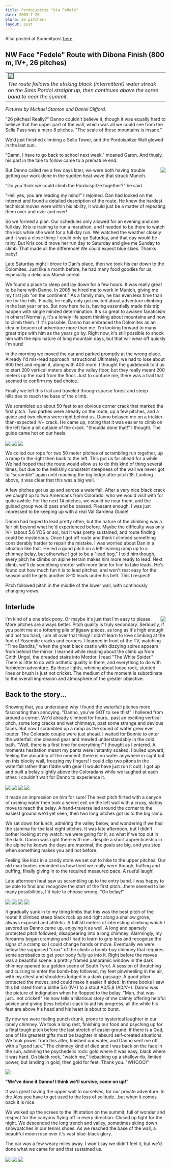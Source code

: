 ```yaml
---
title: Pordoispitze "Via Fedele"
date: 2009-7-26
blurb: 26 pitches!
layout: post
---
```


Also posted at Summitpost [here](http://www.summitpost.org/sass-pordoi-the-fedele-dibona/565724)

NW Face "Fedele" Route with Dibona Finish (800 m, IV+, 26 pitches)
---


<table><tr><td>
<a href="http://www.flickr.com/photos/ripsawridge/3764863095/"><img align="center" border=1 src="http://farm4.static.flickr.com/3586/3764863095_53390af9ce_b_d.jpg"></a></td></tr>
<tr><td><i>The route follows the striking black (intermittent) water streak on the Sass Pordoi straight up, then continues above the scree band to near the summit.</i></td></tr></table>


<i>Pictures by Michael Stanton and Daniel Clifford.</i>

"26 pitches! Really?" Danno couldn't believe it, though it was equally hard to believe that the upper part of the wall, which was all we could see from the Sella Pass was a mere 8 pitches. "The scale of these mountains is insane."

We'd just finished climbing a Sella Tower, and the Pordoispitze Wall glowed in the last sun.

"Damn, I have to go back to school next week," moaned Garon. And thusly, his part in the tale to follow came to a premature end.

<a href="http://www.flickr.com/photos/ripsawridge/3765661958/"><img align="right" src="http://farm4.static.flickr.com/3094/3765661958_3958d1f204.jpg"></a>

But Danno called me a few days later, we were both having trouble getting our work done in the sudden heat wave that struck Munich.

"Do you think we could climb the Pordoispitze together?" he said.

"Hell yes, you are reading my mind!" I rejoined. Dan had looked on the internet and found a detailed description of the route. He knew the hardest technical moves were within his ability, it would just be a matter of repeating them over and over and over!

So we formed a plan. Our schedules only allowed for an evening and one full day. Kris is training to run a marathon, and I needed to be there to watch the kids while she went for a full day run. We watched the weather closely and it was a close thing: I could only go Saturday, and that day would be rainy. But Kris could move her run day to Saturday and give me Sunday to climb. That made all the difference! We could expect blue skies. Thanks baby!

Late Saturday night I drove to Dan's place, then we took his car down to the Dolomites. Just like a month before, he had many food goodies for us, especially a delicious Muesli cereal.

We found a place to sleep and lay down for a few hours. It was really great to be here with Danno. In 2005 he hired me to work in Munich, giving me my first job "on the continent." As a family man, he has even less time than me for the hills. Finally, he really only got excited about adventure climbing in the last year or so. But now here he is, having essentially made this trip happen with single minded determination. It's so great to awaken fanaticism in others! Normally, it's a lonely life spent thinking about mountains and how to climb them. If it's possible, Danno has embraced the Dolomites as an idea or beacon of adventure more than me. I'm looking forward to many great trips with him as the years go by. Right now, it's still possible to shock him with the epic nature of long mountain days, but that will wear off quickly I'm sure!

In the morning we moved the car and parked promptly at the wrong place. Already I'd mis-read approach instructions! Ultimately, we had to lose about 600 feet and regain it, along with 400 more. I thought the guidebook told us to start 200 vertical meters above the valley floor, but they really meant 200 meters up the road from the floor. Just to confuse me, there was a trail that seemed to confirm my bad choice.

Finally we left this trail and traveled through sparse forest and steep hillsides to reach the base of the climb. 

We scrambled up about 50 feet to an obvious corner crack that marked the first pitch. Two parties were already on the route, up a few pitches, and a guide and two clients were right behind us. Danno belayed me on a trickier-than-expected IV+ crack. He came up, noting that it was easier to climb on the left face a bit outside of the crack. "Shoulda done that!" I thought. The guide came hot on our heels.

<a href="http://www.flickr.com/photos/ripsawridge/3765105214/"><img align="center" src="http://farm3.static.flickr.com/2600/3765105214_b41b17bdd9.jpg"></a>
<a href="http://www.flickr.com/photos/ripsawridge/3764308871/"><img align="center" src="http://farm3.static.flickr.com/2457/3764308871_43021af399.jpg"></a>
<a href="http://www.flickr.com/photos/ripsawridge/3765106752/"><img align="center" src="http://farm3.static.flickr.com/2671/3765106752_db56f67804.jpg"></a>

We coiled our rope for two 50 meter pitches of scrambling run together, up a ramp to the right then back to the left. This put us far ahead for a while. We had hoped that the route would allow us to do this kind of thing several times, but due to the hellishly consistent steepness of the wall we never got to "scramble" again until reaching the big ledge after pitch 18. Looking above, it was clear that this was a big wall.

A few pitches got us up and across a waterfall. After a very nice black crack we caught up to two Americans from Colorado, who we would visit with for quite awhile. For the next 14 pitches, we would be near them, and the guided group would pass and be passed. Pleasant enough. I was just impressed to be keeping up with a real Val Gardena Guide!

Danno had hoped to lead pretty often, but the nature of the climbing was a fair bit beyond what he'd experienced before. Maybe the difficulty was only IV+ (about 5.6 YDS or so), but it was pretty sustained, and route finding could be mysterious. Once I got off route and think I climbed something considerably harder to repair the mistake. I was worried about Dan in a situation like that. He led a good pitch on a left-leaning ramp up to a chimney belay, but otherwise I got to be a "lead hog." I told him though, every pitch he climbs on alpine terrain makes him more ready to lead. Next climb, we'll do something shorter with more time for him to take leads. He's found out how much fun it is to lead pitches, and won't rest easy for the season until he gets another 8-10 leads under his
belt. This I respect!

Pitch followed pitch in the middle of the lower wall, with continously changing views.

Interlude
---

<a href="http://www.flickr.com/photos/ripsawridge/3765663368/"><img align="right" src="http://farm3.static.flickr.com/2630/3765663368_9380df2176.jpg"></a>

I'm kind of a one trick pony. Or maybe it's just that I'm easy to please. More
pitches are always better. Pitch quality is truly secondary. Seriously, if you
point me at a tottering pile of jigsaw pieces, as long as it's high enough and
not too hard, I am all over that thing! I didn't learn to love climbing at the
foot of Yosemite cracks and corners. I learned in front of the TV, watching
"Time Bandits," when the great black castle with dizzying spires appears from
behind the mirror. I learned while reading about the climb up from Cirith Ungol,
the dreaded stairs into Mordor. I read "The White Spider." There is little to do
with asthetic quality in there, and everything to do with forbidden
adventure. By those lights, whining about loose rock, stunted lines or brush is
just not cricket. The medium of the moment is subordinate to the overall
impression and atmosphere of the greater objective.


Back to the story...
---

Knowing that, you understand why I found the waterfall pitches more fascinating than annoying. "Danno, you've GOT to see this!" I hollered from around a corner. We'd already climbed for hours...past an exciting vertical pitch, some long cracks and wet chimneys, past some strange and devious faces. But now I scrambled up a ramp as the sound of water grew ever louder. The Colorado couple were just ahead. I waited for Bonnie to enter the waterfall: she cleaned gear and mewled understandably in the cold bath. "Well, there is a first time for everything!" I thought as I
entered. A moments hesitation meant my pants were instantly soaked. I bulled upward, feeling the absurdity of the moment: there is no water anywhere in sight but on this blocky wall, freezing my fingers! I could clip two pitons in the waterfall rather than fiddle with gear (I would have just run it out). I got up and built a belay slightly above the Coloradans while we laughed at each other. I couldn't wait for Danno to experience it.

<a href="http://www.flickr.com/photos/ripsawridge/3764310629/"><img align="center" src="http://farm4.static.flickr.com/3544/3764310629_a20071813c.jpg"></a>
<a href="http://www.flickr.com/photos/ripsawridge/3764871549/"><img align="center" src="http://farm3.static.flickr.com/2461/3764871549_7605201d47.jpg"></a>
<a href="http://www.flickr.com/photos/ripsawridge/3764872103/"><img align="center" src="http://farm4.static.flickr.com/3547/3764872103_084808d5c1.jpg"></a>
<a href="http://www.flickr.com/photos/ripsawridge/3765108498/"><img align="center" src="http://farm3.static.flickr.com/2622/3765108498_6897069a0a.jpg"></a>

It made an impression on him for sure! The next pitch flirted with a canyon of rushing water then took a secret exit on the left wall with a cruxy, slabby move to reach the belay. A hand-traverse led around the corner to the easiest ground we'd yet seen, then two long pitches got us to the big ramp.

We sat down for lunch, admiring the valley below, and wondering if we had the stamina for the last eight pitches. It was late afternoon, but I didn't bother looking at my watch: we were going for it, so what if we top out in the dark. Danno was right there with me...despite a short apprenticeship in the alpine he knows the days are maximal, the goals are big, and you stop when something makes you and not before.

Feeling like kids in a candy store we set out to hike to the upper pitches. Our old man bodies reminded us how tired we really were though, huffing and puffing, finally giving in to the required measured pace. A rueful laugh!

Late afternoon heat saw us scrambling up to the entry band. I was happy to be able to find and recognize the start of the first pitch...there seemed to be many possibilities, I'd hate to choose wrong. "On belay!"

<a href="http://www.flickr.com/photos/ripsawridge/3765109910/"><img align="center" src="http://farm4.static.flickr.com/3463/3765109910_ff35138f36.jpg"></a>
<a href="http://www.flickr.com/photos/ripsawridge/3764314571/"><img align="center" src="http://farm3.static.flickr.com/2474/3764314571_125f8e6ab2.jpg"></a>
<a href="http://www.flickr.com/photos/ripsawridge/3764881515/"><img align="center" src="http://farm3.static.flickr.com/2550/3764881515_fb1932925c.jpg"></a>
<a href="http://www.flickr.com/photos/ripsawridge/3765676052/"><img align="center" src="http://farm3.static.flickr.com/2428/3765676052_c36bc939ab.jpg"></a>

It gradually sunk in to my tiring limbs that this was the best pitch of the route! It climbed steep black rock up and right along a shallow grove, always exposed and athletic. A full 50 meters of interesting climbing which I savored as Danno came up, enjoying it as well. A long and sparsely protected pitch followed, disappearing into a long chimney. Alarmingly, my forearms began cramping and I had to learn to grip less and recognize the signs of a cramp so I could change hands or move. Eventually we were below the supposed "crux" of the climb: a bomb-bay chimney that requires some acrobatics to get your body fully up into it. Right before the moves was a beautiful scene: a prettily framed panoramic window in the dark chimney opened to a golden scene of South Tyrol. A session of thrutching and cursing to enter the bomb-bay followed, my feet pinwheeling in the air, with my chest and shoulders lodged in a dank passage. A good piton protected the moves, and could make it easier if aided. In three books I saw this bit rated from a blithe 5.6 (IV+) to a stout A0/5.8 (A0/V+). Danno was the picture of indignation when he flopped to the belay. "Man, that was just...not cricket!" He now tells a hilarious story of me calmly offering helpful advice and giving (less helpful) slack to aid his progress, all the while his feet are above his head and his heart is about to burst.



By now we were feeling punch drunk, prone to hysterical laughter in our lonely chimney. We took a long rest, finishing our food and psyching up for a final tough pitch before the last stretch of easier ground. If there is a God, one of His greatest gifts must be laughter in absurd self-created situations. We took power from this alter, finished our water, and Danno sent me off with a "good luck." The chimney kind of died and I was back on the face in the sun, admiring the psychedelic rock: gold where it was easy, black where it was hard. On black rock, "watch me," liebacking up a shallow rib, limited power, but landing in gold, then gold for feet. Thank you. "WHOOO!"

<a href="http://www.flickr.com/photos/ripsawridge/3764882141/"><img align="center" src="http://farm3.static.flickr.com/2557/3764882141_3dc7a8dd61.jpg"></a>

<b>"We've done it Danno! I think we'll survive, come on up!"</b>

It was great having the upper wall to ourselves, for our private adventure. In the Alps you have to get used to the loss of solitude...but when it comes back it is nice.

We walked up the screes to the lift station on the summit, full of wonder and respect for the canyons flying off in every direction. Closed up tight for the night. We descended the long trench and valley, sometimes skiing down snowpatches in our tennis shoes. As we reached the base of the wall, a beautiful moon rose over it's vast blue-black glory. 

The car was a few weary miles away. I won't say we didn't feel it, but we'd done what we came for and that sustained us.
                     
<a href="http://www.flickr.com/photos/ripsawridge/3765678524/"><img align="center" src="http://farm3.static.flickr.com/2438/3765678524_6bf5a43014.jpg"></a>
<a href="http://www.flickr.com/photos/ripsawridge/3765660568/"><img align="center" src="http://farm3.static.flickr.com/2447/3765660568_d4fc05d2f3.jpg"></a>
<a href="http://www.flickr.com/photos/ripsawridge/3765687154/"><img align="center" src="http://farm3.static.flickr.com/2550/3765687154_7c96b185f4.jpg"></a>

                                                                                                                                                                                           

